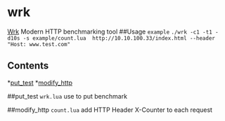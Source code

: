 # wrk
[Wrk](https://github.com/wg/wrk) Modern HTTP benchmarking tool
##Usage
`example`
``./wrk -c1 -t1 -d10s -s example/count.lua  http://10.10.100.33/index.html --header "Host: www.test.com"``

## Contents
*[put_test](#put_header)
*[modify_http](#modify_path_header)

##put_test
`wrk.lua` use to put  benchmark

##modify_http
`count.lua` add HTTP Header X-Counter to each request
